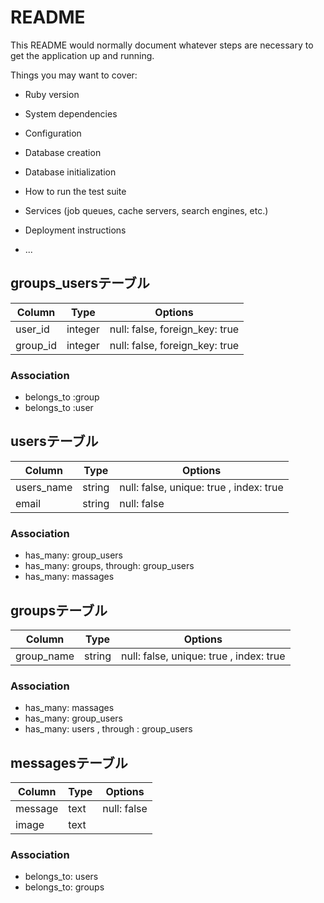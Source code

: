 # README

This README would normally document whatever steps are necessary to get the
application up and running.

Things you may want to cover:

* Ruby version

* System dependencies

* Configuration

* Database creation

* Database initialization

* How to run the test suite

* Services (job queues, cache servers, search engines, etc.)

* Deployment instructions

* ...

## groups_usersテーブル

|Column|Type|Options|
|------|----|-------|
|user_id|integer|null: false, foreign_key: true|
|group_id|integer|null: false, foreign_key: true|

### Association
- belongs_to :group
- belongs_to :user

## usersテーブル
|Column|Type|Options|
|------|----|-------|
|users_name|string|null: false, unique: true , index: true|
|email|string|null: false|

### Association
- has_many: group_users
- has_many: groups, through: group_users
- has_many: massages

## groupsテーブル
|Column|Type|Options|
|------|----|-------|
|group_name|string|null: false, unique: true , index: true|

### Association
- has_many: massages
- has_many: group_users
- has_many: users , through : group_users

## messagesテーブル
|Column|Type|Options|
|------|----|-------|
|message|text|null: false|
|image|text||

### Association
- belongs_to: users
- belongs_to: groups
